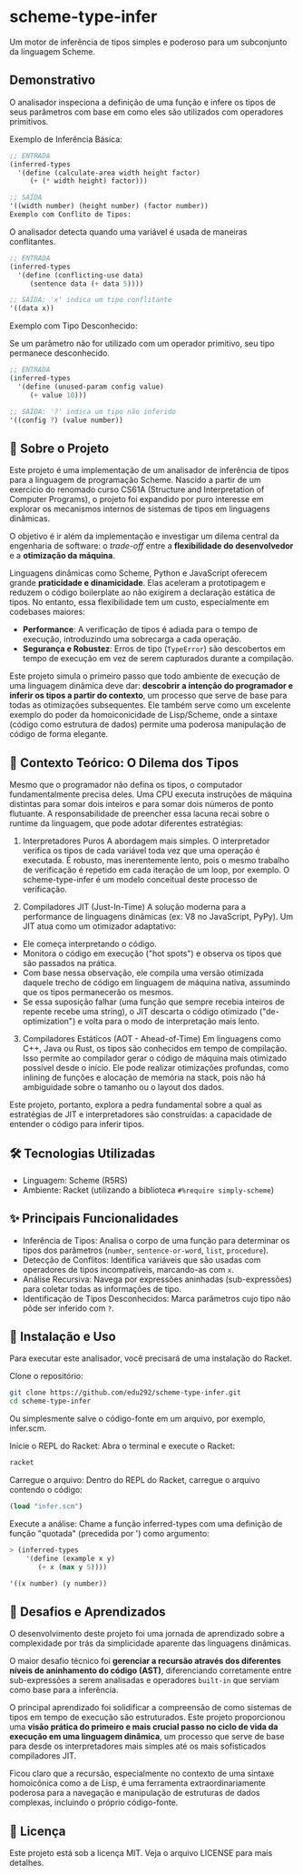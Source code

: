 # scheme-type-infer
Um motor de inferência de tipos simples e poderoso para um subconjunto da linguagem Scheme.

## Demonstrativo
O analisador inspeciona a definição de uma função e infere os tipos de seus parâmetros com base em como eles são utilizados com operadores primitivos.

Exemplo de Inferência Básica:

```scheme
;; ENTRADA
(inferred-types 
  '(define (calculate-area width height factor) 
     (+ (* width height) factor)))

;; SAÍDA
'((width number) (height number) (factor number))
Exemplo com Conflito de Tipos:
```

O analisador detecta quando uma variável é usada de maneiras conflitantes.

```scheme
;; ENTRADA
(inferred-types 
  '(define (conflicting-use data)
     (sentence data (+ data 5))))

;; SAÍDA: 'x' indica um tipo conflitante
'((data x))
```

Exemplo com Tipo Desconhecido:

Se um parâmetro não for utilizado com um operador primitivo, seu tipo permanece desconhecido.

```scheme
;; ENTRADA
(inferred-types 
  '(define (unused-param config value)
     (+ value 10)))

;; SAÍDA: '?' indica um tipo não inferido
'((config ?) (value number))
```

## 🎯 Sobre o Projeto
Este projeto é uma implementação de um analisador de inferência de tipos para a linguagem de programação Scheme. Nascido a partir de um exercício do renomado curso CS61A (Structure and Interpretation of Computer Programs), o projeto foi expandido por puro interesse em explorar os mecanismos internos de sistemas de tipos em linguagens dinâmicas.

O objetivo é ir além da implementação e investigar um dilema central da engenharia de software: o *trade-off* entre a **flexibilidade do desenvolvedor** e a **otimização da máquina**.

Linguagens dinâmicas como Scheme, Python e JavaScript oferecem grande **praticidade e dinamicidade**. Elas aceleram a prototipagem e reduzem o código boilerplate ao não exigirem a declaração estática de tipos. No entanto, essa flexibilidade tem um custo, especialmente em codebases maiores:
- **Performance**: A verificação de tipos é adiada para o tempo de execução, introduzindo uma sobrecarga a cada operação.
- **Segurança e Robustez**: Erros de tipo (`TypeError`) são descobertos em tempo de execução em vez de serem capturados durante a compilação.

Este projeto simula o primeiro passo que todo ambiente de execução de uma linguagem dinâmica deve dar: **descobrir a intenção do programador e inferir os tipos a partir do contexto**, um processo que serve de base para todas as otimizações subsequentes. Ele também serve como um excelente exemplo do poder da homoiconicidade de Lisp/Scheme, onde a sintaxe (código como estrutura de dados) permite uma poderosa manipulação de código de forma elegante.

## 🔬 Contexto Teórico: O Dilema dos Tipos
Mesmo que o programador não defina os tipos, o computador fundamentalmente precisa deles. Uma CPU executa instruções de máquina distintas para somar dois inteiros e para somar dois números de ponto flutuante. A responsabilidade de preencher essa lacuna recai sobre o runtime da linguagem, que pode adotar diferentes estratégias:

1. Interpretadores Puros
A abordagem mais simples. O interpretador verifica os tipos de cada variável toda vez que uma operação é executada. É robusto, mas inerentemente lento, pois o mesmo trabalho de verificação é repetido em cada iteração de um loop, por exemplo. O scheme-type-infer é um modelo conceitual deste processo de verificação.

2. Compiladores JIT (Just-In-Time)
A solução moderna para a performance de linguagens dinâmicas (ex: V8 no JavaScript, PyPy). Um JIT atua como um otimizador adaptativo:
- Ele começa interpretando o código.
- Monitora o código em execução ("hot spots") e observa os tipos que são passados na prática.
- Com base nessa observação, ele compila uma versão otimizada daquele trecho de código em linguagem de máquina nativa, assumindo que os tipos permanecerão os mesmos.
- Se essa suposição falhar (uma função que sempre recebia inteiros de repente recebe uma string), o JIT descarta o código otimizado ("de-optimization") e volta para o modo de interpretação mais lento.

3. Compiladores Estáticos (AOT - Ahead-of-Time)
Em linguagens como C++, Java ou Rust, os tipos são conhecidos em tempo de compilação. Isso permite ao compilador gerar o código de máquina mais otimizado possível desde o início. Ele pode realizar otimizações profundas, como inlining de funções e alocação de memória na stack, pois não há ambiguidade sobre o tamanho ou o layout dos dados.

Este projeto, portanto, explora a pedra fundamental sobre a qual as estratégias de JIT e interpretadores são construídas: a capacidade de entender o código para inferir tipos.

## 🛠️ Tecnologias Utilizadas
- Linguagem: Scheme (R5RS)
- Ambiente: Racket (utilizando a biblioteca `#%require simply-scheme`)

## ✨ Principais Funcionalidades
- Inferência de Tipos: Analisa o corpo de uma função para determinar os tipos dos parâmetros (`number`, `sentence-or-word`, `list`, `procedure`).
- Detecção de Conflitos: Identifica variáveis que são usadas com operadores de tipos incompatíveis, marcando-as com `x`.
- Análise Recursiva: Navega por expressões aninhadas (sub-expressões) para coletar todas as informações de tipo.
- Identificação de Tipos Desconhecidos: Marca parâmetros cujo tipo não pôde ser inferido com `?`.

## 🚀 Instalação e Uso
Para executar este analisador, você precisará de uma instalação do Racket.

Clone o repositório:

```bash
git clone https://github.com/edu292/scheme-type-infer.git
cd scheme-type-infer
```
Ou simplesmente salve o código-fonte em um arquivo, por exemplo, infer.scm.

Inicie o REPL do Racket:
Abra o terminal e execute o Racket:

```bash
racket
```

Carregue o arquivo:
Dentro do REPL do Racket, carregue o arquivo contendo o código:

```scheme
(load "infer.scm")
```

Execute a análise:
Chame a função inferred-types com uma definição de função "quotada" (precedida por ') como argumento:

```scheme
> (inferred-types 
    '(define (example x y) 
       (+ x (max y 5))))

'((x number) (y number))
```

## 🧠 Desafios e Aprendizados
O desenvolvimento deste projeto foi uma jornada de aprendizado sobre a complexidade por trás da simplicidade aparente das linguagens dinâmicas.

O maior desafio técnico foi **gerenciar a recursão através dos diferentes níveis de aninhamento do código (AST)**, diferenciando corretamente entre sub-expressões a serem analisadas e operadores `built-in` que serviam como base para a inferência.

O principal aprendizado foi solidificar a compreensão de como sistemas de tipos em tempo de execução são estruturados. Este projeto proporcionou uma **visão prática do primeiro e mais crucial passo no ciclo de vida da execução em uma linguagem dinâmica**, um processo que serve de base para desde os interpretadores mais simples até os mais sofisticados compiladores JIT.

Ficou claro que a recursão, especialmente no contexto de uma sintaxe homoicônica como a de Lisp, é uma ferramenta extraordinariamente poderosa para a navegação e manipulação de estruturas de dados complexas, incluindo o próprio código-fonte.

## 📜 Licença
Este projeto está sob a licença MIT. Veja o arquivo LICENSE para mais detalhes.
